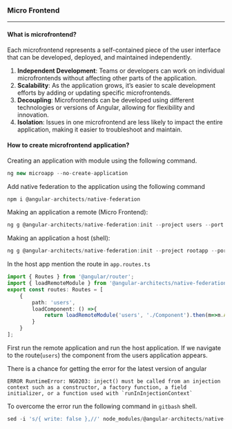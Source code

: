 ### Micro Frontend
---

#### What is microfrontend?

Each microfrontend represents a self-contained piece of the user interface that can be developed, deployed, and maintained independently.

1. **Independent Development**: Teams or developers can work on individual microfrontends without affecting other parts of the application.
2. **Scalability**: As the application grows, it’s easier to scale development efforts by adding or updating specific microfrontends.
3. **Decoupling**: Microfrontends can be developed using different technologies or versions of Angular, allowing for flexibility and innovation.
4. **Isolation**: Issues in one microfrontend are less likely to impact the entire application, making it easier to troubleshoot and maintain.

#### How to create microfrontend application?

Creating an application with module using the following command.

```typescript
ng new microapp --no-create-application
```

Add native federation to the application using the following command

```typescript
npm i @angular-architects/native-federation
```

Making an application a remote (Micro Frontend):

```typescript
ng g @angular-architects/native-federation:init --project users --port 4201 --type remote
```

Making an application a host (shell):

```typescript
ng g @angular-architects/native-federation:init --project rootapp --port 4200 --type dynamic-host
```

In the host app mention the route in `app.routes.ts`

```typescript
import { Routes } from '@angular/router';
import { loadRemoteModule } from '@angular-architects/native-federation';
export const routes: Routes = [
    {
        path: 'users',
        loadComponent: () =>{
            return loadRemoteModule('users', './Component').then(m=>m.AppComponent)
        }
    }
];

```

First run the remote application and run the host application. If we navigate to the route(`users`) the component from the users application appears.

There is a chance for getting the error for the latest version of angular

```console
ERROR RuntimeError: NG0203: inject() must be called from an injection context such as a constructor, a factory function, a field initializer, or a function used with `runInInjectionContext` 
```

To overcome the error run the following command in `gitbash` shell.

```typescript
sed -i 's/{ write: false },//' node_modules/@angular-architects/native-federation/src/builders/build/builder.js
```
